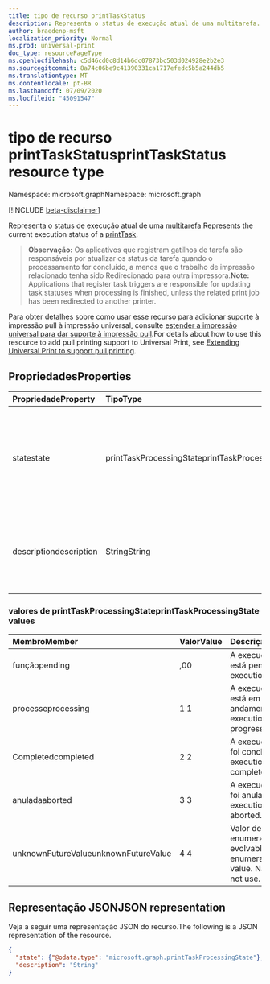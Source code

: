 ```yaml
---
title: tipo de recurso printTaskStatus
description: Representa o status de execução atual de uma multitarefa.
author: braedenp-msft
localization_priority: Normal
ms.prod: universal-print
doc_type: resourcePageType
ms.openlocfilehash: c5d46cd0c8d14b6dc07873bc503d024928e2b2e3
ms.sourcegitcommit: 8a74c06be9c41390331ca1717efedc5b5a244db5
ms.translationtype: MT
ms.contentlocale: pt-BR
ms.lasthandoff: 07/09/2020
ms.locfileid: "45091547"
---
```

# <a name="printtaskstatus-resource-type"></a><span data-ttu-id="ff799-103">tipo de recurso printTaskStatus</span><span class="sxs-lookup"><span data-stu-id="ff799-103">printTaskStatus resource type</span></span>

<span data-ttu-id="ff799-104">Namespace: microsoft.graph</span><span class="sxs-lookup"><span data-stu-id="ff799-104">Namespace: microsoft.graph</span></span>

[!INCLUDE [beta-disclaimer](../../includes/beta-disclaimer.md)]

<span data-ttu-id="ff799-105">Representa o status de execução atual de uma [multitarefa](printtask.md).</span><span class="sxs-lookup"><span data-stu-id="ff799-105">Represents the current execution status of a [printTask](printtask.md).</span></span> 

><span data-ttu-id="ff799-106">**Observação:** Os aplicativos que registram gatilhos de tarefa são responsáveis por atualizar os status da tarefa quando o processamento for concluído, a menos que o trabalho de impressão relacionado tenha sido Redirecionado para outra impressora.</span><span class="sxs-lookup"><span data-stu-id="ff799-106">**Note:** Applications that register task triggers are responsible for updating task statuses when processing is finished, unless the related print job has been redirected to another printer.</span></span>

<span data-ttu-id="ff799-107">Para obter detalhes sobre como usar esse recurso para adicionar suporte à impressão pull à impressão universal, consulte [estender a impressão universal para dar suporte à impressão pull](/graph/universal-print-concept-overview#extending-universal-print-to-support-pull-printing).</span><span class="sxs-lookup"><span data-stu-id="ff799-107">For details about how to use this resource to add pull printing support to Universal Print, see [Extending Universal Print to support pull printing](/graph/universal-print-concept-overview#extending-universal-print-to-support-pull-printing).</span></span>

## <a name="properties"></a><span data-ttu-id="ff799-108">Propriedades</span><span class="sxs-lookup"><span data-stu-id="ff799-108">Properties</span></span>
| <span data-ttu-id="ff799-109">Propriedade</span><span class="sxs-lookup"><span data-stu-id="ff799-109">Property</span></span>     | <span data-ttu-id="ff799-110">Tipo</span><span class="sxs-lookup"><span data-stu-id="ff799-110">Type</span></span>        | <span data-ttu-id="ff799-111">Descrição</span><span class="sxs-lookup"><span data-stu-id="ff799-111">Description</span></span> |
|:-------------|:------------|:------------|
|<span data-ttu-id="ff799-112">state</span><span class="sxs-lookup"><span data-stu-id="ff799-112">state</span></span>|<span data-ttu-id="ff799-113">printTaskProcessingState</span><span class="sxs-lookup"><span data-stu-id="ff799-113">printTaskProcessingState</span></span>|<span data-ttu-id="ff799-114">O estado de processamento atual da [multitarefa](printtask.md).</span><span class="sxs-lookup"><span data-stu-id="ff799-114">The current processing state of the [printTask](printtask.md).</span></span> <span data-ttu-id="ff799-115">Os valores válidos são descritos na tabela a seguir.</span><span class="sxs-lookup"><span data-stu-id="ff799-115">Valid values are described in the following table.</span></span>|
|<span data-ttu-id="ff799-116">description</span><span class="sxs-lookup"><span data-stu-id="ff799-116">description</span></span>|<span data-ttu-id="ff799-117">String</span><span class="sxs-lookup"><span data-stu-id="ff799-117">String</span></span>|<span data-ttu-id="ff799-118">Uma descrição legível do estado atual de processamento da [tarefa](printtask.md).</span><span class="sxs-lookup"><span data-stu-id="ff799-118">A human-readable description of the current processing state of the [printTask](printtask.md).</span></span>|

### <a name="printtaskprocessingstate-values"></a><span data-ttu-id="ff799-119">valores de printTaskProcessingState</span><span class="sxs-lookup"><span data-stu-id="ff799-119">printTaskProcessingState values</span></span>

|<span data-ttu-id="ff799-120">Membro</span><span class="sxs-lookup"><span data-stu-id="ff799-120">Member</span></span>|<span data-ttu-id="ff799-121">Valor</span><span class="sxs-lookup"><span data-stu-id="ff799-121">Value</span></span>|<span data-ttu-id="ff799-122">Descrição</span><span class="sxs-lookup"><span data-stu-id="ff799-122">Description</span></span>|
|:---|:---|:---|
|<span data-ttu-id="ff799-123">função</span><span class="sxs-lookup"><span data-stu-id="ff799-123">pending</span></span>|<span data-ttu-id="ff799-124">,0</span><span class="sxs-lookup"><span data-stu-id="ff799-124">0</span></span>|<span data-ttu-id="ff799-125">A execução da tarefa está pendente.</span><span class="sxs-lookup"><span data-stu-id="ff799-125">Task execution is pending.</span></span>|
|<span data-ttu-id="ff799-126">processe</span><span class="sxs-lookup"><span data-stu-id="ff799-126">processing</span></span>|<span data-ttu-id="ff799-127">1 </span><span class="sxs-lookup"><span data-stu-id="ff799-127">1</span></span>|<span data-ttu-id="ff799-128">A execução da tarefa está em andamento.</span><span class="sxs-lookup"><span data-stu-id="ff799-128">Task execution is in progress.</span></span>|
|<span data-ttu-id="ff799-129">Completed</span><span class="sxs-lookup"><span data-stu-id="ff799-129">completed</span></span>|<span data-ttu-id="ff799-130">2 </span><span class="sxs-lookup"><span data-stu-id="ff799-130">2</span></span>|<span data-ttu-id="ff799-131">A execução da tarefa foi concluída.</span><span class="sxs-lookup"><span data-stu-id="ff799-131">Task execution has completed.</span></span>|
|<span data-ttu-id="ff799-132">anulada</span><span class="sxs-lookup"><span data-stu-id="ff799-132">aborted</span></span>|<span data-ttu-id="ff799-133">3 </span><span class="sxs-lookup"><span data-stu-id="ff799-133">3</span></span>|<span data-ttu-id="ff799-134">A execução da tarefa foi anulada.</span><span class="sxs-lookup"><span data-stu-id="ff799-134">Task execution was aborted.</span></span>|
|<span data-ttu-id="ff799-135">unknownFutureValue</span><span class="sxs-lookup"><span data-stu-id="ff799-135">unknownFutureValue</span></span>|<span data-ttu-id="ff799-136">4 </span><span class="sxs-lookup"><span data-stu-id="ff799-136">4</span></span>|<span data-ttu-id="ff799-137">Valor de sentinela de enumeração evolvable.</span><span class="sxs-lookup"><span data-stu-id="ff799-137">Evolvable enumeration sentinel value.</span></span> <span data-ttu-id="ff799-138">Não usar.</span><span class="sxs-lookup"><span data-stu-id="ff799-138">Do not use.</span></span>|

## <a name="json-representation"></a><span data-ttu-id="ff799-139">Representação JSON</span><span class="sxs-lookup"><span data-stu-id="ff799-139">JSON representation</span></span>

<span data-ttu-id="ff799-140">Veja a seguir uma representação JSON do recurso.</span><span class="sxs-lookup"><span data-stu-id="ff799-140">The following is a JSON representation of the resource.</span></span>

<!-- {
  "blockType": "resource",
  "optionalProperties": [

  ],
  "@odata.type": "microsoft.graph.printTaskStatus"
}-->

```json
{
  "state": {"@odata.type": "microsoft.graph.printTaskProcessingState"},
  "description": "String"
}
```

<!-- uuid: 8fcb5dbc-d5aa-4681-8e31-b001d5168d79
2015-10-25 14:57:30 UTC -->
<!-- {
  "type": "#page.annotation",
  "description": "printTaskStatus resource",
  "keywords": "",
  "section": "documentation",
  "tocPath": ""
}-->
